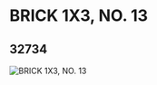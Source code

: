 # BRICK 1X3, NO. 13
## 32734
![BRICK 1X3, NO. 13](https://lc-www-live-s.legocdn.com/media/bricks/5/2/6182794.jpg)